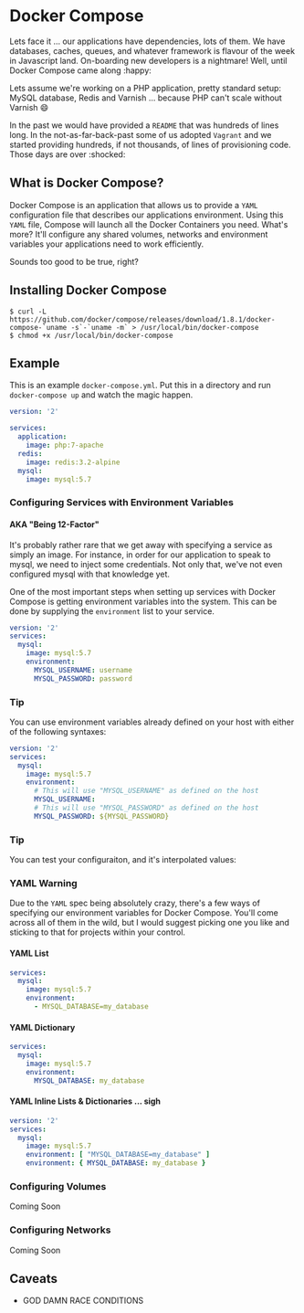 # Docker Compose

Lets face it ... our applications have dependencies, lots of them. We have databases, caches, queues, and whatever framework is flavour of the week in Javascript land. On-boarding new developers is a nightmare! Well, until Docker Compose came along :happy:

Lets assume we're working on a PHP application, pretty standard setup: MySQL database, Redis and Varnish ... because PHP can't scale without Varnish :smile:

In the past we would have provided a `README` that was hundreds of lines long. In the not-as-far-back-past some of us adopted `Vagrant` and we started providing hundreds, if not thousands, of lines of provisioning code. Those days are over :shocked:

## What is Docker Compose?

Docker Compose is an application that allows us to provide a `YAML` configuration file that describes our applications environment. Using this `YAML` file, Compose will launch all the Docker Containers you need. What's more? It'll configure any shared volumes, networks and environment variables your applications need to work efficiently.

Sounds too good to be true, right?

## Installing Docker Compose

```shell
$ curl -L https://github.com/docker/compose/releases/download/1.8.1/docker-compose-`uname -s`-`uname -m` > /usr/local/bin/docker-compose
$ chmod +x /usr/local/bin/docker-compose
```

## Example

This is an example `docker-compose.yml`. Put this in a directory and run `docker-compose up` and watch the magic happen.

```yaml
version: '2'

services:
  application:
    image: php:7-apache
  redis:
    image: redis:3.2-alpine
  mysql:
    image: mysql:5.7
```

### Configuring Services with Environment Variables

#### AKA "Being 12-Factor"

It's probably rather rare that we get away with specifying a service as simply an image. For instance, in order for our application to speak to mysql, we need to inject some credentials. Not only that, we've not even configured mysql with that knowledge yet.

One of the most important steps when setting up services with Docker Compose is getting environment variables into the system. This can be done by supplying the `environment` list to your service.

```yaml
version: '2'
services:
  mysql:
    image: mysql:5.7
    environment:
      MYSQL_USERNAME: username
      MYSQL_PASSWORD: password
```

### Tip

You can use environment variables already defined on your host with either of the following syntaxes:

```yaml
version: '2'
services:
  mysql:
    image: mysql:5.7
    environment:
      # This will use "MYSQL_USERNAME" as defined on the host
      MYSQL_USERNAME:
      # This will use "MYSQL_PASSWORD" as defined on the host
      MYSQL_PASSWORD: ${MYSQL_PASSWORD}
```

### Tip

You can test your configuraiton, and it's interpolated values:

### YAML Warning

Due to the `YAML` spec being absolutely crazy, there's a few ways of specifying our environment variables for Docker Compose. You'll come across all of them in the wild, but I would suggest picking one you like and sticking to that for projects within your control.

#### YAML List

```yaml
services:
  mysql:
    image: mysql:5.7
    environment:
      - MYSQL_DATABASE=my_database
```

#### YAML Dictionary

```yaml
services:
  mysql:
    image: mysql:5.7
    environment:
      MYSQL_DATABASE: my_database
```

#### YAML Inline Lists & Dictionaries ... sigh

```yaml
version: '2'
services:
  mysql:
    image: mysql:5.7
    environment: [ "MYSQL_DATABASE=my_database" ]
    environment: { MYSQL_DATABASE: my_database }
```

### Configuring Volumes

Coming Soon

### Configuring Networks

Coming Soon

## Caveats

- GOD DAMN RACE CONDITIONS

